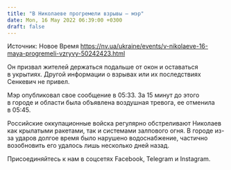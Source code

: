 ```yaml
---
title: "В Николаеве прогремели взрывы — мэр"
date: Mon, 16 May 2022 06:39:00 +0300
draft: false
---
```

Источник: Новое Время https://nv.ua/ukraine/events/v-nikolaeve-16-maya-progremeli-vzryvy-50242423.html


Он призвал жителей держаться подальше от окон и оставаться в укрытиях. Другой информации о взрывах или их последствиях Сенкевич не привел.

Мэр опубликовал свое сообщение в 05:33. За 15 минут до этого в городе и области была объявлена воздушная тревога, ее отменила в 05:45.

 Российские оккупационные войска регулярно обстреливают Николаев как крылатыми ракетами, так и системами залпового огня. В городе из-за ударов долгое время было нарушено водоснабжение, частично возобновить его удалось лишь несколько дней назад.

Присоединяйтесь к нам в соцсетях Facebook, Telegram и Instagram.
